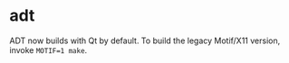 # adt

ADT now builds with Qt by default. To build the legacy Motif/X11
version, invoke `MOTIF=1 make`.
